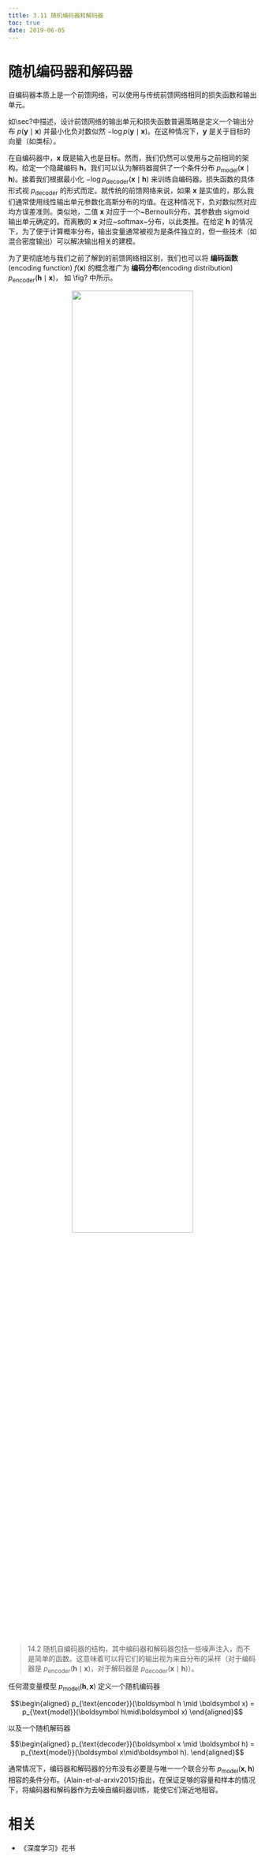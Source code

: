```yaml
---
title: 3.11 随机编码器和解码器
toc: true
date: 2019-06-05
---
```


# 随机编码器和解码器

自编码器本质上是一个前馈网络，可以使用与传统前馈网络相同的损失函数和输出单元。


如\sec?中描述，设计前馈网络的输出单元和损失函数普遍策略是定义一个输出分布 $p(\boldsymbol y \mid \boldsymbol x)$ 并最小化负对数似然 $-\log p(\boldsymbol y \mid \boldsymbol x)$。在这种情况下，$\boldsymbol y$ 是关于目标的向量（如类标）。


在自编码器中，$\boldsymbol x$ 既是输入也是目标。然而，我们仍然可以使用与之前相同的架构。给定一个隐藏编码 $\boldsymbol h$，我们可以认为解码器提供了一个条件分布 $p_{\text{model}}(\boldsymbol x \mid \boldsymbol h)$。接着我们根据最小化 $-\log p_{\text{decoder}}(\boldsymbol x \mid \boldsymbol h)$ 来训练自编码器。损失函数的具体形式视 $p_{\text{decoder}}$ 的形式而定。就传统的前馈网络来说，如果 $\boldsymbol x$ 是实值的，那么我们通常使用线性输出单元参数化高斯分布的均值。在这种情况下，负对数似然对应均方误差准则。类似地，二值 $\boldsymbol x$ 对应于一个~Bernoulli分布，其参数由 sigmoid 输出单元确定的。而离散的 $\boldsymbol x$ 对应~softmax~分布，以此类推。在给定 $\boldsymbol h$ 的情况下，为了便于计算概率分布，输出变量通常被视为是条件独立的，但一些技术（如混合密度输出）可以解决输出相关的建模。


为了更彻底地与我们之前了解到的前馈网络相区别，我们也可以将 **编码函数**(encoding function) $f(\boldsymbol x)$ 的概念推广为 **编码分布**(encoding distribution) $p_{\text{encoder}}(\boldsymbol h \mid \boldsymbol x)$， 如 \fig? 中所示。




<p align="center">
    <img width="70%" height="70%" src="http://images.iterate.site/blog/image/20190718/uKtbLStyvKlk.png?imageslim">
</p>

> 14.2 随机自编码器的结构，其中编码器和解码器包括一些噪声注入，而不是简单的函数。这意味着可以将它们的输出视为来自分布的采样（对于编码器是 $p_{\text{encoder}}(\boldsymbol h \mid \boldsymbol x)$，对于解码器是 $p_{\text{decoder}}(\boldsymbol x\mid \boldsymbol h)$）。



任何潜变量模型 $p_{\text{model}}(\boldsymbol h, \boldsymbol x)$ 定义一个随机编码器



$$\begin{aligned}
p_{\text{encoder}}(\boldsymbol h \mid \boldsymbol x) = p_{\text{model}}(\boldsymbol h\mid\boldsymbol x)
\end{aligned}$$


以及一个随机解码器


$$\begin{aligned}
p_{\text{decoder}}(\boldsymbol x \mid \boldsymbol h) = p_{\text{model}}(\boldsymbol x\mid\boldsymbol h).
\end{aligned}$$


通常情况下，编码器和解码器的分布没有必要是与唯一一个联合分布 $p_{\text{model}}(\boldsymbol x, \boldsymbol h)$ 相容的条件分布。{Alain-et-al-arxiv2015}指出，在保证足够的容量和样本的情况下，将编码器和解码器作为去噪自编码器训练，能使它们渐近地相容。



# 相关

- 《深度学习》花书
